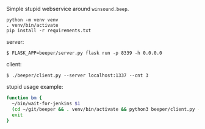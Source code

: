 Simple stupid webservice around `winsound.beep`.

```
python -m venv venv
. venv/bin/activate
pip install -r requirements.txt
```
server:
```
$ FLASK_APP=beeper/server.py flask run -p 8339 -h 0.0.0.0
```
client:
```
$ ./beeper/client.py --server localhost:1337 --cnt 3
```

stupid usage example:
```bash
function bm {
  ~/bin/wait-for-jenkins $1
  (cd ~/git/beeper && . venv/bin/activate && python3 beeper/client.py --server 192.168.1.60:8339 --beeps 500,1000 2000,500)
  exit
}
```
